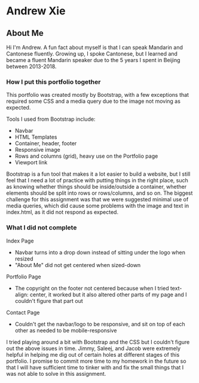 # Andrew Xie

## About Me

Hi I'm Andrew. A fun fact about myself is that I can speak Mandarin and Cantonese fluently. Growing up, I spoke Cantonese, but I learned and became a fluent Mandarin speaker due to the 5 years I spent in Beijing between 2013-2018.

### How I put this portfolio together

This portfolio was created mostly by Bootstrap, with a few exceptions that required some CSS and a media query due to the image not moving as expected.

Tools I used from Bootstrap include:
* Navbar
* HTML Templates
* Container, header, footer
* Responsive image
* Rows and columns (grid), heavy use on the Portfolio page
* Viewport link

Bootstrap is a fun tool that makes it a lot easier to build a website, but I still feel that I need a lot of practice with putting things in the right place, such as knowing whether things should be inside/outside a container, whether elements should be split into rows or rows/columns, and so on. The biggest challenge for this assignment was that we were suggested minimal use of media queries, which did cause some problems with the image and text in index.html, as it did not respond as expected.

### What I did not complete

Index Page 
* Navbar turns into a drop down instead of sitting under the logo when resized
* "About Me" did not get centered when sized-down

Portfolio Page
* The copyright on the footer not centered because when I tried text-align: center, it worked but it also altered other parts of my page and I couldn't figure that part out

Contact Page
* Couldn't get the navbar/logo to be responsive, and sit on top of each other as needed to be mobile-responsive

I tried playing around a bit with Bootstrap and the CSS but I couldn't figure out the above issues in time. Jimmy, Saleej, and Jacob were extremely helpful in helping me dig out of certain holes at different stages of this portfolio. I promise to commit more time to my homework in the future so that I will have sufficient time to tinker with and fix the small things that I was not able to solve in this assignment.